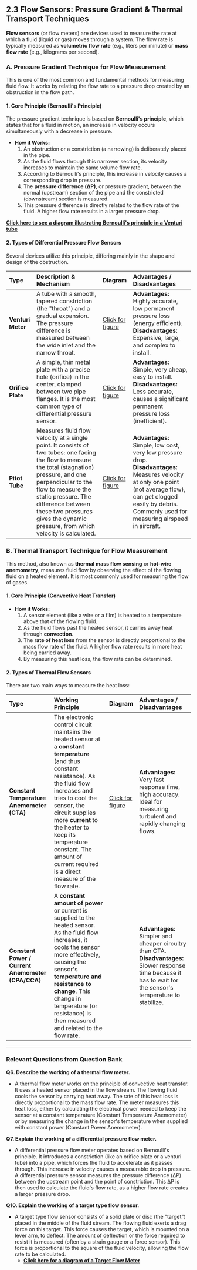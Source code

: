 

## **2.3 Flow Sensors: Pressure Gradient & Thermal Transport Techniques**

**Flow sensors** (or flow meters) are devices used to measure the rate at which a fluid (liquid or gas) moves through a system. The flow rate is typically measured as **volumetric flow rate** (e.g., liters per minute) or **mass flow rate** (e.g., kilograms per second).

### **A. Pressure Gradient Technique for Flow Measurement**

This is one of the most common and fundamental methods for measuring fluid flow. It works by relating the flow rate to a pressure drop created by an obstruction in the flow path.

#### **1. Core Principle (Bernoulli's Principle)**

The pressure gradient technique is based on **Bernoulli's principle**, which states that for a fluid in motion, an increase in velocity occurs simultaneously with a decrease in pressure.

*   **How it Works:**
    1.  An obstruction or a constriction (a narrowing) is deliberately placed in the pipe.
    2.  As the fluid flows through this narrower section, its velocity increases to maintain the same volume flow rate.
    3.  According to Bernoulli's principle, this increase in velocity causes a corresponding drop in pressure.
    4.  The **pressure difference (ΔP)**, or pressure gradient, between the normal (upstream) section of the pipe and the constricted (downstream) section is measured.
    5.  This pressure difference is directly related to the flow rate of the fluid. A higher flow rate results in a larger pressure drop.

[**Click here to see a diagram illustrating Bernoulli's principle in a Venturi tube**](https://www.google.com/search?tbm=isch&q=bernoulli's+principle+venturi+meter+diagram)

#### **2. Types of Differential Pressure Flow Sensors**

Several devices utilize this principle, differing mainly in the shape and design of the obstruction.

| Type | Description & Mechanism | Diagram | Advantages / Disadvantages |
| :--- | :--- | :--- | :--- |
| **Venturi Meter** | A tube with a smooth, tapered constriction (the "throat") and a gradual expansion. The pressure difference is measured between the wide inlet and the narrow throat. | [Click for figure](https://www.google.com/search?tbm=isch&q=Venturi+meter+diagram) | **Advantages:** Highly accurate, low permanent pressure loss (energy efficient). <br> **Disadvantages:** Expensive, large, and complex to install. |
| **Orifice Plate** | A simple, thin metal plate with a precise hole (orifice) in the center, clamped between two pipe flanges. It is the most common type of differential pressure sensor. | [Click for figure](https://www.google.com/search?tbm=isch&q=orifice+plate+flow+meter+diagram) | **Advantages:** Simple, very cheap, easy to install. <br> **Disadvantages:** Less accurate, causes a significant permanent pressure loss (inefficient). |
| **Pitot Tube** | Measures fluid flow velocity at a single point. It consists of two tubes: one facing the flow to measure the total (stagnation) pressure, and one perpendicular to the flow to measure the static pressure. The difference between these two pressures gives the dynamic pressure, from which velocity is calculated. | [Click for figure](https://www.google.com/search?tbm=isch&q=pitot+tube+diagram) | **Advantages:** Simple, low cost, very low pressure drop. <br> **Disadvantages:** Measures velocity at only one point (not average flow), can get clogged easily by debris. Commonly used for measuring airspeed in aircraft. |

### **B. Thermal Transport Technique for Flow Measurement**

This method, also known as **thermal mass flow sensing** or **hot-wire anemometry**, measures fluid flow by observing the effect of the flowing fluid on a heated element. It is most commonly used for measuring the flow of gases.

#### **1. Core Principle (Convective Heat Transfer)**

*   **How it Works:**
    1.  A sensor element (like a wire or a film) is heated to a temperature above that of the flowing fluid.
    2.  As the fluid flows past the heated sensor, it carries away heat through **convection**.
    3.  The **rate of heat loss** from the sensor is directly proportional to the mass flow rate of the fluid. A higher flow rate results in more heat being carried away.
    4.  By measuring this heat loss, the flow rate can be determined.

#### **2. Types of Thermal Flow Sensors**

There are two main ways to measure the heat loss:

| Type | Working Principle | Diagram | Advantages / Disadvantages |
| :--- | :--- | :--- | :--- |
| **Constant Temperature Anemometer (CTA)** | The electronic control circuit maintains the heated sensor at a **constant temperature** (and thus constant resistance). As the fluid flow increases and tries to cool the sensor, the circuit supplies more **current** to the heater to keep its temperature constant. The amount of current required is a direct measure of the flow rate. | [Click for figure](https://www.google.com/search?tbm=isch&q=constant+temperature+anemometer+circuit+diagram) | **Advantages:** Very fast response time, high accuracy. Ideal for measuring turbulent and rapidly changing flows. |
| **Constant Power / Current Anemometer (CPA/CCA)** | A **constant amount of power** or current is supplied to the heated sensor. As the fluid flow increases, it cools the sensor more effectively, causing the sensor's **temperature and resistance to change**. This change in temperature (or resistance) is then measured and related to the flow rate. | | **Advantages:** Simpler and cheaper circuitry than CTA. <br> **Disadvantages:** Slower response time because it has to wait for the sensor's temperature to stabilize. |

---
### **Relevant Questions from Question Bank**

**Q6. Describe the working of a thermal flow meter.**
*   A thermal flow meter works on the principle of convective heat transfer. It uses a heated sensor placed in the flow stream. The flowing fluid cools the sensor by carrying heat away. The rate of this heat loss is directly proportional to the mass flow rate. The meter measures this heat loss, either by calculating the electrical power needed to keep the sensor at a constant temperature (Constant Temperature Anemometer) or by measuring the change in the sensor's temperature when supplied with constant power (Constant Power Anemometer).

**Q7. Explain the working of a differential pressure flow meter.**
*   A differential pressure flow meter operates based on Bernoulli's principle. It introduces a constriction (like an orifice plate or a venturi tube) into a pipe, which forces the fluid to accelerate as it passes through. This increase in velocity causes a measurable drop in pressure. A differential pressure sensor measures the pressure difference (ΔP) between the upstream point and the point of constriction. This ΔP is then used to calculate the fluid's flow rate, as a higher flow rate creates a larger pressure drop.

**Q10. Explain the working of a target type flow sensor.**
*   A target type flow sensor consists of a solid plate or disc (the "target") placed in the middle of the fluid stream. The flowing fluid exerts a drag force on this target. This force causes the target, which is mounted on a lever arm, to deflect. The amount of deflection or the force required to resist it is measured (often by a strain gauge or a force sensor). This force is proportional to the square of the fluid velocity, allowing the flow rate to be calculated.
    * [**Click here for a diagram of a Target Flow Meter**](https://www.google.com/search?tbm=isch&q=target+flow+meter+diagram)